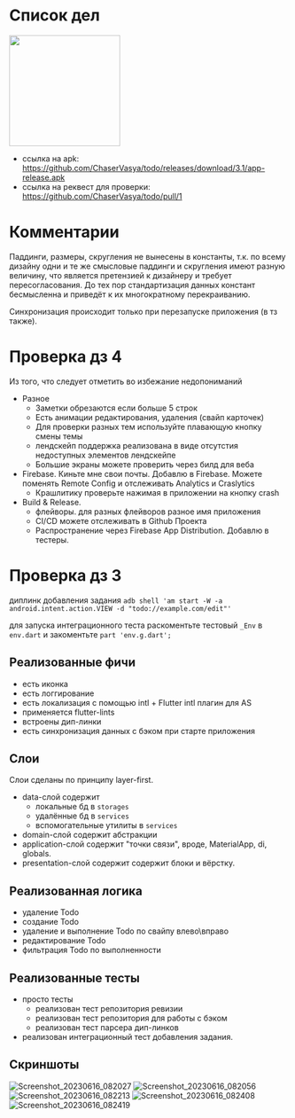 # Список дел
<img src="https://github.com/ChaserVasya/todo/assets/74578917/f4f3f701-1eb9-4f4f-a9e1-13fd61c0bb57"  width="200" height="200">

- ссылка на apk: https://github.com/ChaserVasya/todo/releases/download/3.1/app-release.apk
- cсылка на реквест для проверки: https://github.com/ChaserVasya/todo/pull/1

# Комментарии

Паддинги, размеры, скругления не вынесены в константы, т.к. по всему дизайну одни и те же смысловые паддинги и скругления имеют разную величину, что является претензией к дизайнеру и требует пересогласования. До тех пор стандартизация данных констант бесмысленна и приведёт к их многократному перекраиванию.

Синхронизация происходит только при перезапуске приложения (в тз также).

# Проверка дз 4
Из того, что следует отметить во избежание недопониманий
- Разное
  - Заметки обрезаются если больше 5 строк
  - Есть анимации редактирования, удаления (свайп карточек)
  - Для проверки разных тем используйте плавающую кнопку смены темы
  - лендскейп поддержка реализована в виде отсутстия недоступных элементов  лендскейпе
  - Большие экраны можете проверить через билд для веба
- Firebase. Киньте мне свои почты. Добавлю в Firebase. Можете поменять Remote Config и отслеживать Analytics и Craslytics
  - Крашлитику проверьте нажимая в приложении на кнопку crash
- Build & Release. 
  - флейворы. для разных флейворов разное имя приложения
  - CI/CD можете отслеживать в Github Проекта
  - Распространение через Firebase App Distribution. Добавлю в тестеры.

# Проверка дз 3
диплинк добавления задания `adb shell 'am start -W -a android.intent.action.VIEW -d "todo://example.com/edit"'`

для запуска интеграционного теста раскоментьте тестовый `_Env` в `env.dart` и закоментьте `part 'env.g.dart';`
  
## Реализованные фичи
- есть иконка
- есть логгирование
- есть локализация с помощью intl + Flutter intl плагин для AS
- применяется flutter-lints
- встроены дип-линки
- есть синхронизация данных с бэком при старте приложения

## Слои
Слои сделаны по принципу layer-first.
- data-слой содержит 
  - локальные бд в `storages`
  - удалённые бд в `services`
  - вспомогательные утилиты в `services`
- domain-слой содержит абстракции
- application-слой содержит "точки связи", вроде, MaterialApp, di, globals.
- presentation-слой содержит содержит блоки и вёрстку.

## Реализованная логика
- удаление Todo
- создание Todo
- удаление и выполнение Todo по свайпу влево\вправо
- редактирование Todo
- фильтрация Todo по выполненности

## Реализованные тесты
- просто тесты
  - реализован тест репозитория ревизии
  - реализован тест репозитория для работы с бэком
  - реализован тест парсера дип-линков
- реализован интеграционный тест добавления задания.

## Скриншоты
![Screenshot_20230616_082027](https://github.com/ChaserVasya/todo/assets/74578917/e51898a1-4f77-41e5-980e-7d6724c65e38)
![Screenshot_20230616_082056](https://github.com/ChaserVasya/todo/assets/74578917/a3bc2473-a337-4fd5-9b70-e5e06c287df8)
![Screenshot_20230616_082213](https://github.com/ChaserVasya/todo/assets/74578917/e1e5cc67-d5de-49a7-9e54-a8122ff13ed7)
![Screenshot_20230616_082408](https://github.com/ChaserVasya/todo/assets/74578917/e510d9dd-3975-48f6-ad4d-d738d9b21874)
![Screenshot_20230616_082419](https://github.com/ChaserVasya/todo/assets/74578917/660f8d11-4c94-4c0c-add2-9baa5f1edbec)
